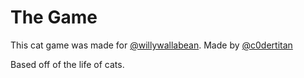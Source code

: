 # The Game
This cat game was made for [@willywallabean](github.com/willywallabean).
Made by [@c0dertitan](github.com/c0dertitan)


Based off of the life of cats.
